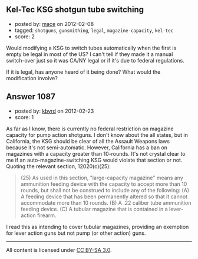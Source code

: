 ## Kel-Tec KSG shotgun tube switching

- posted by: [mace](https://stackexchange.com/users/-1/163-mace) on 2012-02-08
- tagged: `shotguns`, `gunsmithing`, `legal`, `magazine-capacity`, `kel-tec`
- score: 2

Would modifying a KSG to switch tubes automatically when the first is empty be legal in most of the US? I can't tell if they made it a manual switch-over just so it was CA/NY legal or if it's due to federal regulations.

If it is legal, has anyone heard of it being done? What would the modification involve?


## Answer 1087

- posted by: [kbyrd](https://stackexchange.com/users/-1/37-kbyrd) on 2012-02-23
- score: 1

As far as I know, there is currently no federal restriction on magazine capacity for pump action shotguns. I don't know about the all states, but in California, the KSG should be clear of all the Assault Weapons laws because it's not semi-automatic. However, California has a ban on magazines with a capacity greater than 10-rounds. It's not crystal clear to me if an auto-magazine-switching KSG would violate that section or not. Quoting the relevant section, 12020(c)(25): 

> (25) As used in this section, "large-capacity magazine" means any
> ammunition feeding device with the capacity to accept more than 10
> rounds, but shall not be construed to include any of the following:
> (A) A feeding device that has been permanently altered so that it
> cannot accommodate more than 10 rounds. (B) A .22 caliber tube
> ammunition feeding device. (C) A tubular magazine that is contained in
> a lever-action firearm.

I read this as intending to cover tubular magazines, providing an exemption for lever action guns but not pump (or other action) guns. 



---

All content is licensed under [CC BY-SA 3.0](https://creativecommons.org/licenses/by-sa/3.0/).
